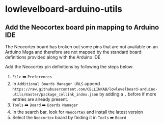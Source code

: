 # lowlevelboard-arduino-utils

## Add the Neocortex board pin mapping to Arduino IDE
The Neocortex board has broken out some pins that are not available on
an Arduino Mega and therefore are not mapped by the standard board definitions
provided along with the Arduino IDE.

Add the Neocortex pin definitions by following the steps below:

1. `File` :arrow_right: `Preferences`
2. In `Additional Boards Manager URLS` append
`https://raw.githubusercontent.com/CELLINKAB/lowlevelboard-arduino-utils/master/package_cellink_index.json`
by adding a `,` before if more entries are already present.
3. `Tools` :arrow_right: `Board` :arrow_right: `Boards Manager`
4. In the search bar, look for `Neocortex` and install the latest version
5. Select the `Neocortex` board by finding it in `Tools` :arrow_right: `Board`
